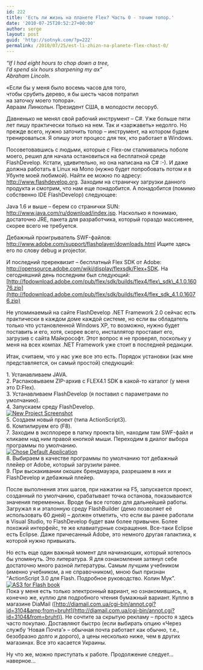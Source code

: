 ```yaml
---
id: 222
title: 'Есть ли жизнь на планете Flex? Часть 0 - точим топор.'
date: '2010-07-25T20:52:27+00:00'
author: serge
layout: post
guid: 'http://sotnyk.com/?p=222'
permalink: /2010/07/25/est-li-zhizn-na-planete-flex-chast-0/
---
```


*“If I had eight hours to chop down a tree,  
I’d spend six hours sharpening my ax”  
Abraham Lincoln.*

«Если бы у меня было восемь часов для того,  
чтобы срубить дерево, я бы шесть часов потратил  
на заточку моего топора».  
Авраам Линкольн. Президент США, в молодости лесоруб.

Давненько не менял свой рабочий инструмент – C#. Уже больше пяти лет пишу практически только на нем. Так и «заржаветь» недолго. Но прежде всего, нужно заточить топор – инструмент, на котором будем тренироваться. Я опишу этот процесс для тех, кто работает в Windows.  
  
Посоветовавшись с людьми, которые с Flex-ом сталкивались поболе моего, решил для начала остановиться на бесплатной среде FlashDevelop. Кстати, удивительно, но она написана на C# :-). И даже должна работать в Linux на Mono (нужно будет попробовать потом и в Убунте моей любимой). Найти ее можно по адресу: <http://www.flashdevelop.org>. Заходим на страничку загрузки данного продукта и смотрим, что нам еще понадобится. А понадобится (помимо собственно IDE FlashDevelop) следующее:

Java 1.6 и выше – берем со странички SUN: <http://www.java.com/ru/download/index.jsp>. Насколько я понимаю, достаточно JRE, пакета для разработчика, который гораздо массивнее, скорее всего не требуется.

Дебажный проигрыватель SWF-файлов: http://www.adobe.com/support/flashplayer/downloads.html Ищите здесь его по слову debug и projector.

И последний пререквизит – бесплатный Flex SDK от Adobe: <http://opensource.adobe.com/wiki/display/flexsdk/Flex+SDK>. На сегодняшний день последним был следующий: [http://fpdownload.adobe.com/pub/flex/sdk/builds/flex4/flex\_sdk\_4.1.0.16076.zip](http://fpdownload.adobe.com/pub/flex/sdk/builds/flex4/flex_sdk_4.1.0.16076.zip)

Не упоминаемый на сайте FlashDevelop .NET Framework 2.0 сейчас есть практически в каждом доме каждой системе, но если вы обладатель только что установленной Windows XP, то возможно, нужно будет поставить и его, хотя, скорее всего, инсталлятор проставит его, загрузив с сайта Майкрософт. Этот вопрос я не проверял, поскольку у меня на всех компах .NET Framework уже стоит в последней редакции.

Итак, считаем, что у нас уже все это есть. Порядок установки (как мне представляется, он самый простой) следующий:

1\. Устанавливаем JAVA.  
2\. Распаковываем ZIP-архив с FLEX4.1 SDK в какой-то каталог (у меня это D:Flex).  
3\. Устанавливаем FlashDevelop (я поставил с параметрами по умолчанию).  
4\. Запускаем среду FlashDevelop.  
[![New Project Screenshot](https://sotnyk.github.io/wp-content/uploads/2010/07/NewProject.png "New Project")](https://sotnyk.github.io/wp-content/uploads/2010/07/NewProject.png)  
5\. Создаем новый проект (типа ActionScript3).  
6\. Компилируем его (F8).  
7\. Заходим в эксплорере в папку проекта bin, находим там SWF-файл и кликаем над ним правой кнопкой мыши. Переходим в диалог выбора программы по умолчанию.  
 [![Chose Default Application](https://sotnyk.github.io/wp-content/uploads/2010/07/ChoseApp.png "Chose Default Application for SWF")](https://sotnyk.github.io/wp-content/uploads/2010/07/ChoseApp.png)  
8\. Выбираем в качестве программы по умолчанию тот дебажный плейер от Adobe, который загрузили ранее.  
9\. При выскакивании окошек брендмауэра, разрешаем в них и FlashDevelop и дебажный плейер.

После выполнения этих шагов, при нажатии на F5, запускается проект, созданный по умолчанию, срабатывает точка останова, показываются значения переменных. Вроде бы все готово для дальнейшей работы. Загружал я и эталонную среду FlashBuilder (демо позволяет её использовать 60 дней) – должен отметить, что если вы ранее работали в Visual Studio, то FlashDevelop будет вам более привычен. Более похожий интерфейс, те же клавиатурные сокращения. Все-таки Eclipse есть Eclipse. Даже причесанный Adobe, это немного другая галактика, к которой нужно привыкать.

Но есть еще один важный момент для начинающих, который хотелось бы упомянуть. Это литература. Я для ознакомления затянул себе достаточно много разной литературы. Самым лучшим учебником (именно учебником, а не справочником), мною был признан “ActionScript 3.0 для Flash. Подробное руководство. Колин Мук”.  
[![AS3 for Flash book](https://sotnyk.github.io/wp-content/uploads/2010/07/AS3ForFlashBook.png "AS3 for Flash book")](https://sotnyk.github.io/wp-content/uploads/2010/07/AS3ForFlashBook.png)  
Пока у меня есть только электронный вариант, но ознакомившись, я, конечно же, куплю для подробного чтения бумажный вариант. Куплю в магазине DiaMail ([http://diamail.com.ua/cgi-bin/annot.cgi?id=3104&amp;from=bruht](http://diamail.com.ua/cgi-bin/annot.cgi?id=3104&from=bruht)). Не сочтите за скрытую рекламу – просто я здесь часто покупаю. Доставляют быстро (если выбирать опцию «Через службу ‘Новая Почта’» – обычная почта работает как обычно, т.е., безобразно долго и дорого), а цены несколько ниже, чем в других магазинах. Все это касается Украины.

Ну что же, можно приступать к работе. Продолжение следует… наверное…